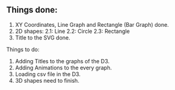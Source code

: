 ## Things done:
1. XY Coordinates, Line Graph and Rectangle (Bar Graph) done. 
2. 2D shapes:
    2.1: Line
    2.2: Circle
    2.3: Rectangle
3. Title to the SVG done.



Things to do: 
1. Adding  Titles to the graphs of the D3.
2. Adding Animations to the every graph.
3. Loading csv file in the D3.
4. 3D shapes need to finish.
